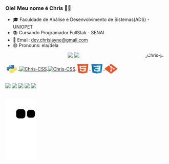 ### Oie! Meu nome é Chris 👋🏼

- 🎓 Faculdade de Análise e Desenvolvimento de Sistemas(ADS) - UNIOPET
- 📚 Cursando Programador FullStak - SENAI
- 📩 Email: dev.chrislayne@gmail.com 
- 😄 Pronouns: ela/dela

</div>
  <img align="right" alt="Chris-pic" height="150" style="border-radius:50px;" src="https://media.discordapp.net/attachments/662399345206755377/905961926360715294/Design_sem_nome.gif?width=603&height=603">
</div>

<div align="center">
  <a href="https://github.com/chrislaynegc">
  <img height="130em" src="https://github-readme-stats.vercel.app/api?username=chrislaynegc&show_icons=true&theme=dracula&include_all_commits=true&count_private=true"/>
  <img height="130em" src="https://github-readme-stats.vercel.app/api/top-langs/?username=chrislaynegc&layout=compact&langs_count=7&theme=dracula"/>
</div>
  
</div>
<div style="display: inline_block"><br>
  <img align="center" alt="Chris-Python" height="30" width="40" src="https://raw.githubusercontent.com/devicons/devicon/master/icons/python/python-original.svg">
  <img align="center" alt="Chris-CSS" height="30" width="40" 
src="https://cdn.jsdelivr.net/gh/devicons/devicon/icons/ruby/ruby-plain-wordmark.svg">
  <img align="center" alt="Chris-CSS" height="30" width="40" 
src="https://cdn.jsdelivr.net/gh/devicons/devicon/icons/mysql/mysql-original-wordmark.svg">
  <img align="center" alt="Chris-HTML" height="30" width="40" src="https://raw.githubusercontent.com/devicons/devicon/master/icons/html5/html5-original.svg">
  <img align="center" alt="Chris-CSS" height="30" width="40" src="https://raw.githubusercontent.com/devicons/devicon/master/icons/css3/css3-original.svg">
  <img align="center" alt="git" height="30" width="40" src="https://raw.githubusercontent.com/devicons/devicon/master/icons/git/git-original.svg">
  
</div>

##
  
<div> 
  <a href="https://www.instagram.com/cchris_godoy/" target="_blank"><img src="https://img.shields.io/badge/-Instagram-%23E4405F?style=for-the-badge&logo=instagram&logoColor=white" target="_blank"></a>
  <a href="https://www.facebook.com/chrislayne.caracato.7/" target="_blank"><img src="https://img.shields.io/badge/Facebook-1877F2?style=for-the-badge&logo=facebook&logoColor=white" target="_blank"></a>
  <a href="https://discord.gg/ab4GbxedP3" target="_blank"><img src="https://img.shields.io/badge/Discord-7289DA?style=for-the-badge&logo=discord&logoColor=white" target="_blank"></a> 
  <a href = "mailto:dev.chrislayne@gmail.com"><img src="https://img.shields.io/badge/-Gmail-%23333?style=for-the-badge&logo=gmail&logoColor=white" target="_blank"></a>
  <a href="https://www.linkedin.com/in/chrislayne-godoy-399708225/" target="_blank"><img src="https://img.shields.io/badge/-LinkedIn-%230077B5?style=for-the-badge&logo=linkedin&logoColor=white" target="_blank"></a>
  
##
  
 ![Snake animation](https://github.com/chrislaynegc/chrislaynegc/blob/output/github-contribution-grid-snake.svg)
 
</div>
